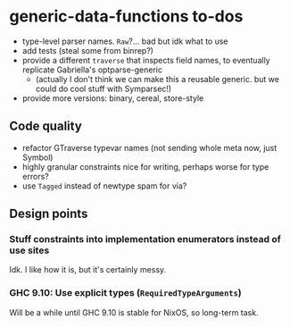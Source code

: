 # generic-data-functions to-dos
* type-level parser names. `Raw`?... bad but idk what to use
* add tests (steal some from binrep?)
* provide a different `traverse` that inspects field names, to eventually
  replicate Gabriella's optparse-generic
  * (actually I don't think we can make this a reusable generic. but we could do
    cool stuff with Symparsec!)
* provide more versions: binary, cereal, store-style

## Code quality
  * refactor GTraverse typevar names (not sending whole meta now, just Symbol)
  * highly granular constraints nice for writing, perhaps worse for type errors?
  * use `Tagged` instead of newtype spam for via?

## Design points
### Stuff constraints into implementation enumerators instead of use sites
Idk. I like how it is, but it's certainly messy.

### GHC 9.10: Use explicit types (`RequiredTypeArguments`)
Will be a while until GHC 9.10 is stable for NixOS, so long-term task.
